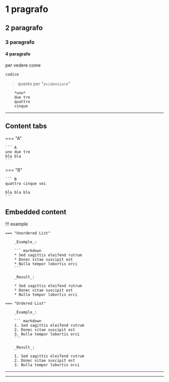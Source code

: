 # 1 pragrafo

## 2 paragrafo

### 3 paragrafo

#### 4 paragrafo

per vedere come <viene>
   
   `codice`

   
> questo per "`evidenziare`"
   ```  
       *uno*
       due tre 
       quattro
       cinque
   ```

---
   
## Content tabs
   
=== "A"

    ``` A
    uno due tre
    bla bla
    ```

=== "B"

    ``` B
    quattro cinque sei

    bla bla bla
    ```

   
## Embedded content
   
!!! example

    === "Unordered List"

        _Example_:

        ``` markdown
        * Sed sagittis eleifend rutrum
        * Donec vitae suscipit est
        * Nulla tempor lobortis orci
        ```

        _Result_:

        * Sed sagittis eleifend rutrum
        * Donec vitae suscipit est
        * Nulla tempor lobortis orci

    === "Ordered List"

        _Example_:

        ``` markdown
        1. Sed sagittis eleifend rutrum
        2. Donec vitae suscipit est
        3. Nulla tempor lobortis orci
        ```

        _Result_:

        1. Sed sagittis eleifend rutrum
        2. Donec vitae suscipit est
        3. Nulla tempor lobortis orci

   
---
   
---
   
   

<script id="dsq-count-scr" src="//guida-readthedocs.disqus.com/count.js" async></script>
<div id="disqus_thread"></div>
<script>
var disqus_config = function () {
this.page.url = PAGE_URL;  
this.page.identifier = PAGE_IDENTIFIER; 
};
(function() { 
var d = document, s = d.createElement('script');
s.src = 'https://guida-readthedocs.disqus.com/embed.js';
s.setAttribute('data-timestamp', +new Date());
(d.head || d.body).appendChild(s);
})();
</script>

   


